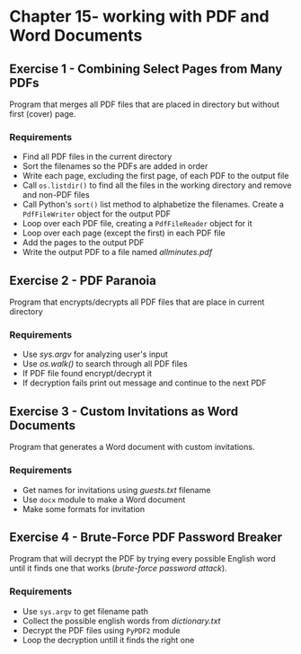 # Chapter 15- working with PDF and Word Documents

## Exercise 1 - Combining Select Pages from Many PDFs

Program that merges all PDF files that are placed in directory but without first (cover) page.

### Requirements
- Find all PDF files in the current directory
- Sort the filenames so the PDFs are added in order
- Write each page, excluding the first page, of each PDF to the output file
- Call `os.listdir()` to find all the files in the working directory and remove and non-PDF files
- Call Python's `sort()` list method to alphabetize the filenames.
Create a `PdfFileWriter` object for the output PDF
- Loop over each PDF file, creating a `PdfFileReader` object for it
- Loop over each page (except the first) in each PDF file
- Add the pages to the output PDF
- Write the output PDF to a file named _allminutes.pdf_

## Exercise 2 - PDF Paranoia

Program that encrypts/decrypts all PDF files that are place in current directory

### Requirements
- Use _sys.argv_ for analyzing user's input
- Use _os.walk()_ to search through all PDF files
- If PDF file found encrypt/decrypt it
- If decryption fails print out message and continue to the next PDF

## Exercise 3 - Custom Invitations as Word Documents

Program that generates a Word document with custom invitations.

### Requirements
- Get names for invitations using _guests.txt_ filename
- Use `docx` module to make a Word document
- Make some formats for invitation

## Exercise 4 - Brute-Force PDF Password Breaker

Program that will decrypt the PDF by trying every possible English word until it finds one that works (_brute-force password attack_).

### Requirements
- Use `sys.argv` to get filename path
- Collect the possible english words from _dictionary.txt_
- Decrypt the PDF files using `PyPDF2` module
- Loop the decryption untill it finds the right one